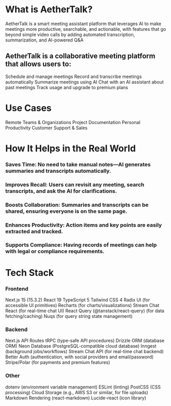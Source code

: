 # What is AetherTalk?
AetherTalk is a smart meeting assistant platform that leverages AI to make meetings more productive, searchable, and actionable, with features that go beyond simple video calls by adding automated transcription, summarization, and AI-powered Q&A

## AetherTalk is a collaborative meeting platform that allows users to:
Schedule and manage meetings
Record and transcribe meetings automatically
Summarize meetings using AI
Chat with an AI assistant about past meetings
Track usage and upgrade to premium plans


# Use Cases
Remote Teams & Organizations
Project Documentation
Personal Productivity
Customer Support & Sales

# How It Helps in the Real World
### Saves Time: No need to take manual notes—AI generates summaries and transcripts automatically.
### Improves Recall: Users can revisit any meeting, search transcripts, and ask the AI for clarifications.
### Boosts Collaboration: Summaries and transcripts can be shared, ensuring everyone is on the same page.
### Enhances Productivity: Action items and key points are easily extracted and tracked.
### Supports Compliance: Having records of meetings can help with legal or compliance requirements.


# Tech Stack

### Frontend
Next.js 15 (15.3.2)
React 19
TypeScript 5
Tailwind CSS 4
Radix UI (for accessible UI primitives)
Recharts (for charts/visualizations)
Stream Chat React (for real-time chat UI)
React Query (@tanstack/react-query) (for data fetching/caching)
Nuqs (for query string state management)

### Backend
Next.js API Routes
tRPC (type-safe API procedures)
Drizzle ORM (database ORM)
Neon Database (PostgreSQL-compatible cloud database)
Inngest (background jobs/workflows)
Stream Chat API (for real-time chat backend)
Better Auth (authentication, with social providers and email/password)
Stripe/Polar (for payments and premium features)

### Other
dotenv (environment variable management)
ESLint (linting)
PostCSS (CSS processing)
Cloud Storage (e.g., AWS S3 or similar, for file uploads)
Markdown Rendering (react-markdown)
Lucide-react (icon library)


